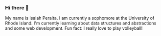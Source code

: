 ### Hi there 👋

My name is Isaiah Peralta. 
I am currently a sophomore at the University of Rhode Island. 
I'm currently learning about data structures and abstractions and some web development. 
Fun fact: I really love to play volleyball!

<!--
**iperalta7/iperalta7** is a ✨ _special_ ✨ repository because its `README.md` (this file) appears on your GitHub profile.

Here are some ideas to get you started:

- 🔭 I’m currently working on ...
- 🌱 I’m currently learning ...
- 👯 I’m looking to collaborate on ...
- 🤔 I’m looking for help with ...
- 💬 Ask me about ...
- 📫 How to reach me: ...
- 😄 Pronouns: ...
- ⚡ Fun fact: ...
-->
